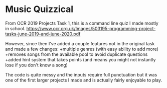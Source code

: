 # Music Quizzical

From OCR 2019 Projects Task 1, this is a command line quiz I made mostly in school.
https://www.ocr.org.uk/Images/503195-programming-project-tasks-june-2019-and-june-2020.pdf

However, since then I've added a couple features not in the original task and made a few changes:
+multiple genres (with easy ability to add more)
+removes songs from the available pool to avoid duplicate questions
+added hint system that takes points (and means you might not instantly lose if you don't know a song)

The code is quite messy and the inputs require full punctuation but it was one of the first larger projects I made and is actually fairly enjoyable to play.